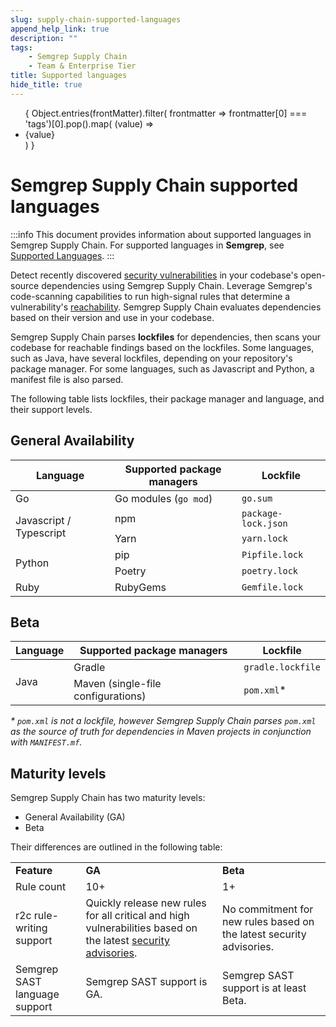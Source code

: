 ```yaml
---
slug: supply-chain-supported-languages 
append_help_link: true
description: ""
tags:
    - Semgrep Supply Chain 
    - Team & Enterprise Tier
title: Supported languages 
hide_title: true
---
```


<ul id="tag__badge-list">
{
Object.entries(frontMatter).filter(
    frontmatter => frontmatter[0] === 'tags')[0].pop().map(
    (value) => <li class='tag__badge-item'>{value}</li> )
}
</ul>

# Semgrep Supply Chain supported languages

:::info
This document provides information about supported languages in Semgrep Supply Chain. For supported languages in **Semgrep**, see [Supported Languages](/supported-languages).
:::

Detect recently discovered [security vulnerabilities](https://nvd.nist.gov/vuln/full-listing) in your codebase's open-source dependencies using Semgrep Supply Chain. Leverage Semgrep's code-scanning capabilities to run high-signal rules that determine a vulnerability's [reachability](https://docs.google.com/document/d/1u8J9klICqDr7NS0x-_nf2paROEOL3XRc9nRkG8Pchs8/edit). Semgrep Supply Chain evaluates dependencies based on their version and use in your codebase.

Semgrep Supply Chain parses **lockfiles** for dependencies, then scans your codebase for reachable findings based on the lockfiles. Some languages, such as Java, have several lockfiles, depending on your repository's package manager. For some languages, such as Javascript and Python, a manifest file is also parsed.

The following table lists lockfiles, their package manager and language, and their support levels.


## General Availability

<table>
<thead><tr>
    <th>Language</th>
    <th>Supported package managers</th>
    <th>Lockfile</th>
</tr></thead>
<tbody><tr>
   <td>Go</td>
   <td>Go modules (<code>go mod</code>)</td>
   <td><code>go.sum</code></td>
  </tr>
  <tr>
   <td rowspan="2">Javascript / Typescript</td>
   <td>npm</td>
   <td><code>package-lock.json</code></td>
  </tr>
  <tr>
   <td>Yarn</td>
   <td><code>yarn.lock</code></td>
  </tr>
  <tr>
   <td rowspan="2">Python</td>
   <td>pip</td>
   <td><code>Pipfile.lock</code></td>
  </tr>
  <tr>
   <td>Poetry</td>
   <td><code>poetry.lock</code></td>
  </tr>
  <tr>
   <td>Ruby</td>
   <td>RubyGems</td>
   <td><code>Gemfile.lock</code></td>
  </tr></tbody>
</table>

## Beta

<table>
  <thead><tr>
   <th>Language</th>
   <th>Supported package managers</th>
   <th>Lockfile</th>
  </tr></thead>
  <tbody><tr rowspan="2">
   <td rowspan="2">Java</td>
   <td>Gradle</td>
   <td><code>gradle.lockfile</code></td>
  </tr>
  <tr>
   <td>Maven (single-file configurations)</td>
   <td><code>pom.xml</code>*</td>
  </tr></tbody>
</table>


_* `pom.xml` is not a lockfile, however Semgrep Supply Chain parses `pom.xml` as the source of truth for dependencies in Maven projects in conjunction with `MANIFEST.mf`._


## Maturity levels

Semgrep Supply Chain has two maturity levels:



* General Availability (GA)
* Beta

Their differences are outlined in the following table:


<table>
  <tr>
   <td><strong>Feature</strong>
   </td>
   <td><strong>GA</strong>
   </td>
   <td><strong>Beta</strong>
   </td>
  </tr>
  <tr>
   <td>Rule count
   </td>
   <td>10+
   </td>
   <td>1+
   </td>
  </tr>
  <tr>
   <td>r2c rule-writing support
   </td>
   <td>Quickly release new rules for all critical and high vulnerabilities based on the latest <a href="https://nvd.nist.gov/vuln">security advisories</a>.
   </td>
   <td>No commitment for new rules based on the latest security advisories.
   </td>
  </tr>
  <tr>
   <td>Semgrep SAST language support
   </td>
   <td>Semgrep SAST support is GA.
   </td>
   <td>Semgrep SAST support is at least Beta.
   </td>
  </tr>
</table>
